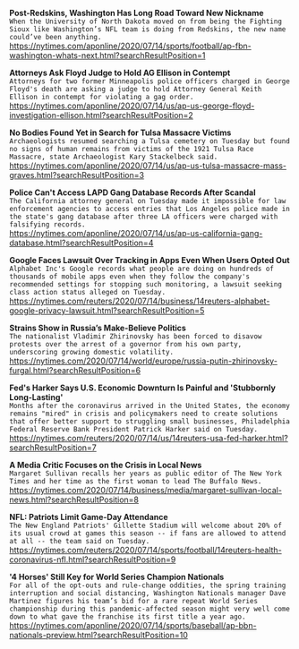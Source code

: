 **Post-Redskins, Washington Has Long Road Toward New Nickname**\
`When the University of North Dakota moved on from being the Fighting Sioux like Washington’s NFL team is doing from Redskins, the new name could’ve been anything.`\
https://nytimes.com/aponline/2020/07/14/sports/football/ap-fbn-washington-whats-next.html?searchResultPosition=1

**Attorneys Ask Floyd Judge to Hold AG Ellison in Contempt**\
`Attorneys for two former Minneapolis police officers charged in George Floyd's death are asking a judge to hold Attorney General Keith Ellison in contempt for violating a gag order.`\
https://nytimes.com/aponline/2020/07/14/us/ap-us-george-floyd-investigation-ellison.html?searchResultPosition=2

**No Bodies Found Yet in Search for Tulsa Massacre Victims**\
`Archaeologists resumed searching a Tulsa cemetery on Tuesday but found no signs of human remains from victims of the 1921 Tulsa Race Massacre, state Archaeologist Kary Stackelbeck said.`\
https://nytimes.com/aponline/2020/07/14/us/ap-us-tulsa-massacre-mass-graves.html?searchResultPosition=3

**Police Can't Access LAPD Gang Database Records After Scandal**\
`The California attorney general on Tuesday made it impossible for law enforcement agencies to access entries that Los Angeles police made in the state's gang database after three LA officers were charged with falsifying records.`\
https://nytimes.com/aponline/2020/07/14/us/ap-us-california-gang-database.html?searchResultPosition=4

**Google Faces Lawsuit Over Tracking in Apps Even When Users Opted Out**\
`Alphabet Inc's Google records what people are doing on hundreds of thousands of mobile apps even when they follow the company's recommended settings for stopping such monitoring, a lawsuit seeking class action status alleged on Tuesday.`\
https://nytimes.com/reuters/2020/07/14/business/14reuters-alphabet-google-privacy-lawsuit.html?searchResultPosition=5

**Strains Show in Russia’s Make-Believe Politics**\
`The nationalist Vladimir Zhirinovsky has been forced to disavow protests over the arrest of a governor from his own party, underscoring growing domestic volatility.`\
https://nytimes.com/2020/07/14/world/europe/russia-putin-zhirinovsky-furgal.html?searchResultPosition=6

**Fed's Harker Says U.S. Economic Downturn Is Painful and 'Stubbornly Long-Lasting'**\
`Months after the coronavirus arrived in the United States, the economy remains "mired" in crisis and policymakers need to create solutions that offer better support to struggling small businesses, Philadelphia Federal Reserve Bank President Patrick Harker said on Tuesday.`\
https://nytimes.com/reuters/2020/07/14/us/14reuters-usa-fed-harker.html?searchResultPosition=7

**A Media Critic Focuses on the Crisis in Local News**\
`Margaret Sullivan recalls her years as public editor of The New York Times and her time as the first woman to lead The Buffalo News.`\
https://nytimes.com/2020/07/14/business/media/margaret-sullivan-local-news.html?searchResultPosition=8

**NFL: Patriots Limit Game-Day Attendance**\
`The New England Patriots' Gillette Stadium will welcome about 20% of its usual crowd at games this season -- if fans are allowed to attend at all -- the team said on Tuesday. `\
https://nytimes.com/reuters/2020/07/14/sports/football/14reuters-health-coronavirus-nfl.html?searchResultPosition=9

**'4 Horses' Still Key for World Series Champion Nationals**\
`For all of the opt-outs and rule-change oddities, the spring training interruption and social distancing, Washington Nationals manager Dave Martinez figures his team’s bid for a rare repeat World Series championship during this pandemic-affected season might very well come down to what gave the franchise its first title a year ago.`\
https://nytimes.com/aponline/2020/07/14/sports/baseball/ap-bbn-nationals-preview.html?searchResultPosition=10

